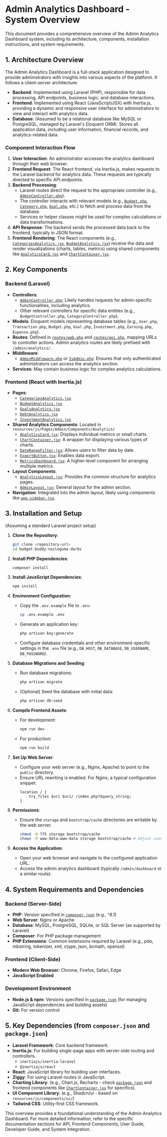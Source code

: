 # Admin Analytics Dashboard - System Overview

This document provides a comprehensive overview of the Admin Analytics Dashboard system, including its architecture, components, installation instructions, and system requirements.

## 1. Architecture Overview

The Admin Analytics Dashboard is a full-stack application designed to provide administrators with insights into various aspects of the platform. It follows a client-server architecture:

*   **Backend**: Implemented using Laravel (PHP), responsible for data processing, API endpoints, business logic, and database interactions.
*   **Frontend**: Implemented using React (JavaScript/JSX) with Inertia.js, providing a dynamic and responsive user interface for administrators to view and interact with analytics data.
*   **Database**: (Assumed to be a relational database like MySQL or PostgreSQL, managed by Laravel's Eloquent ORM). Stores all application data, including user information, financial records, and analytics-related data.

### Component Interaction Flow

1.  **User Interaction**: An administrator accesses the analytics dashboard through their web browser.
2.  **Frontend Request**: The React frontend, via Inertia.js, makes requests to the Laravel backend for analytics data. These requests are typically directed to specific API endpoints.
3.  **Backend Processing**:
    *   Laravel routes direct the request to the appropriate controller (e.g., [`AdminController.php`](app/Http/Controllers/AdminController.php:1)).
    *   The controller interacts with relevant models (e.g., [`Budget.php`](app/Models/Budget.php:1), [`Category.php`](app/Models/Category.php:1), [`Goal.php`](app/Models/Goal.php:1), etc.) to fetch and process data from the database.
    *   Services or helper classes might be used for complex calculations or data transformations.
4.  **API Response**: The backend sends the processed data back to the frontend, typically in JSON format.
5.  **Frontend Rendering**: The React components (e.g., [`CategoriesAnalytics.jsx`](resources/js/Pages/Admin/CategoriesAnalytics.jsx:1), [`BudgetAnalytics.jsx`](resources/js/Pages/Admin/BudgetAnalytics.jsx:1)) receive the data and render visualizations (charts, tables, metrics) using shared components like [`AnalyticsCard.jsx`](resources/js/Pages/Admin/Components/Analytics/AnalyticsCard.jsx:1) and [`ChartContainer.jsx`](resources/js/Pages/Admin/Components/Analytics/ChartContainer.jsx:1).

## 2. Key Components

### Backend (Laravel)

*   **Controllers**:
    *   [`AdminController.php`](app/Http/Controllers/AdminController.php:1): Likely handles requests for admin-specific functionalities, including analytics.
    *   Other relevant controllers for specific data entities (e.g., `BudgetController.php`, `CategoryController.php`).
*   **Models**: Eloquent models representing database tables (e.g., `User.php`, `Transaction.php`, `Budget.php`, `Goal.php`, `Investment.php`, `Earning.php`, `Expense.php`).
*   **Routes**: Defined in [`routes/web.php`](routes/web.php:1) and [`routes/api.php`](routes/api.php:1), mapping URLs to controller actions. Admin analytics routes are likely prefixed with `/admin/analytics/`.
*   **Middleware**:
    *   [`AdminMiddleware.php`](app/Http/Middleware/AdminMiddleware.php:1) or [`IsAdmin.php`](app/Http/Middleware/IsAdmin.php:1): Ensures that only authenticated administrators can access the analytics section.
*   **Services**: May contain business logic for complex analytics calculations.

### Frontend (React with Inertia.js)

*   **Pages**:
    *   [`CategoriesAnalytics.jsx`](resources/js/Pages/Admin/CategoriesAnalytics.jsx:1)
    *   [`BudgetAnalytics.jsx`](resources/js/Pages/Admin/BudgetAnalytics.jsx:1)
    *   [`GoalsAnalytics.jsx`](resources/js/Pages/Admin/GoalsAnalytics.jsx:1)
    *   [`DebtAnalytics.jsx`](resources/js/Pages/Admin/DebtAnalytics.jsx:1)
    *   [`InvestmentAnalytics.jsx`](resources/js/Pages/Admin/InvestmentAnalytics.jsx:1)
*   **Shared Analytics Components**: Located in `resources/js/Pages/Admin/Components/Analytics/`
    *   [`AnalyticsCard.jsx`](resources/js/Pages/Admin/Components/Analytics/AnalyticsCard.jsx:1): Displays individual metrics or small charts.
    *   [`ChartContainer.jsx`](resources/js/Pages/Admin/Components/Analytics/ChartContainer.jsx:1): A wrapper for displaying various types of charts.
    *   [`DateRangeFilter.jsx`](resources/js/Pages/Admin/Components/Analytics/DateRangeFilter.jsx:1): Allows users to filter data by date.
    *   [`ExportButton.jsx`](resources/js/Pages/Admin/Components/Analytics/ExportButton.jsx:1): Enables data export.
    *   [`MetricsDashboard.jsx`](resources/js/Pages/Admin/Components/Analytics/MetricsDashboard.jsx:1): A higher-level component for arranging multiple metrics.
*   **Layout Components**:
    *   [`AnalyticsLayout.jsx`](resources/js/Pages/Admin/Components/Layouts/AnalyticsLayout.jsx:1): Provides the common structure for analytics pages.
    *   [`AdminLayout.jsx`](resources/js/Pages/Admin/Components/Layout/AdminLayout.jsx:1): General layout for the admin section.
*   **Navigation**: Integrated into the admin layout, likely using components like [`app-sidebar.jsx`](resources/js/components/app-sidebar.jsx:1).

## 3. Installation and Setup

(Assuming a standard Laravel project setup)

1.  **Clone the Repository**:
    ```bash
    git clone <repository-url>
    cd budget-buddy-nosleguma-darbs
    ```

2.  **Install PHP Dependencies**:
    ```bash
    composer install
    ```

3.  **Install JavaScript Dependencies**:
    ```bash
    npm install
    ```

4.  **Environment Configuration**:
    *   Copy the `.env.example` file to `.env`:
        ```bash
        cp .env.example .env
        ```
    *   Generate an application key:
        ```bash
        php artisan key:generate
        ```
    *   Configure database credentials and other environment-specific settings in the `.env` file (e.g., `DB_HOST`, `DB_DATABASE`, `DB_USERNAME`, `DB_PASSWORD`).

5.  **Database Migrations and Seeding**:
    *   Run database migrations:
        ```bash
        php artisan migrate
        ```
    *   (Optional) Seed the database with initial data:
        ```bash
        php artisan db:seed
        ```

6.  **Compile Frontend Assets**:
    *   For development:
        ```bash
        npm run dev
        ```
    *   For production:
        ```bash
        npm run build
        ```

7.  **Set Up Web Server**:
    *   Configure your web server (e.g., Nginx, Apache) to point to the `public` directory.
    *   Ensure URL rewriting is enabled. For Nginx, a typical configuration snippet:
        ```nginx
        location / {
            try_files $uri $uri/ /index.php?$query_string;
        }
        ```

8.  **Permissions**:
    *   Ensure the `storage` and `bootstrap/cache` directories are writable by the web server.
        ```bash
        chmod -R 775 storage bootstrap/cache
        chown -R www-data:www-data storage bootstrap/cache # Adjust user/group as per your server setup
        ```

9.  **Access the Application**:
    *   Open your web browser and navigate to the configured application URL.
    *   Access the admin analytics dashboard (typically `/admin/dashboard` or a similar route).

## 4. System Requirements and Dependencies

### Backend (Server-Side)

*   **PHP**: Version specified in [`composer.json`](composer.json:1) (e.g., ^8.1)
*   **Web Server**: Nginx or Apache
*   **Database**: MySQL, PostgreSQL, SQLite, or SQL Server (as supported by Laravel)
*   **Composer**: For PHP package management
*   **PHP Extensions**: Common extensions required by Laravel (e.g., pdo, mbstring, tokenizer, xml, ctype, json, bcmath, openssl)

### Frontend (Client-Side)

*   **Modern Web Browser**: Chrome, Firefox, Safari, Edge
*   **JavaScript Enabled**

### Development Environment

*   **Node.js & npm**: Versions specified in [`package.json`](package.json:1) (for managing JavaScript dependencies and building assets)
*   **Git**: For version control

## 5. Key Dependencies (from `composer.json` and `package.json`)

*   **Laravel Framework**: Core backend framework.
*   **Inertia.js**: For building single-page apps with server-side routing and controllers.
    *   `inertiajs/inertia-laravel`
    *   `@inertiajs/react`
*   **React**: JavaScript library for building user interfaces.
*   **Ziggy**: For using Laravel routes in JavaScript.
*   **Charting Library**: (e.g., Chart.js, Recharts - check [`package.json`](package.json:1) and frontend components like [`ChartContainer.jsx`](resources/js/Pages/Admin/Components/Analytics/ChartContainer.jsx:1) for specifics).
*   **UI Component Library**: (e.g., Shadcn/ui - based on `resources/js/components/ui/`)
*   **Tailwind CSS**: Utility-first CSS framework.

This overview provides a foundational understanding of the Admin Analytics Dashboard. For more detailed information, refer to the specific documentation sections for API, Frontend Components, User Guide, Developer Guide, and System Integration.